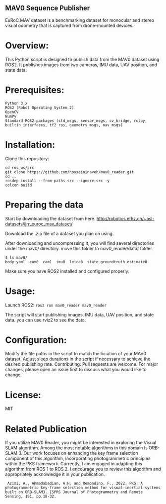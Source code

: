 ## MAV0 Sequence Publisher
EuRoC MAV dataset is a benchmarking dataset for monocular and stereo visual odometry that is captured from drone-mounted devices.

# Overview:
This Python script is designed to publish data from the MAV0 dataset using ROS2. It publishes images from two cameras, IMU data, UAV position, and state data.

# Prerequisites:

```
Python 3.x
ROS2 (Robot Operating System 2)
OpenCV
NumPy
Standard ROS2 packages (std_msgs, sensor_msgs, cv_bridge, rclpy, builtin_interfaces, tf2_ros, geometry_msgs, nav_msgs)
```
# Installation:

Clone this repository:
```
cd ros_ws/src
git clone https://github.com/hosseininaveh/mav0_reader.git
cd ..
rosdep install --from-paths src --ignore-src -y
colcon build
```
# Preparing the data
Start by downloading the dataset from here. 
http://robotics.ethz.ch/~asl-datasets/ijrr_euroc_mav_dataset/

Download the .zip file of a dataset you plan on using.

After downloading and uncompressing it, you will find several directories under the mav0/ directory. move this folder to mav0_reader/data/ folder
```
$ ls mav0/
body.yaml  cam0  cam1  imu0  leica0  state_groundtruth_estimate0

```

Make sure you have ROS2 installed and configured properly.

# Usage:

Launch ROS2:
```ros2 run mav0_reader mav0_reader```

The script will start publishing images, IMU data, UAV position, and state data. you can use rviz2 to see the data.

# Configuration:

Modify the file paths in the script to match the location of your MAV0 dataset.
Adjust sleep durations in the script if necessary to achieve the desired publishing rate.
Contributing:
Pull requests are welcome. For major changes, please open an issue first to discuss what you would like to change.

# License:
MIT

# Related Publication

If you utilize MAV0 Reader, you might be interested in exploring the Visual SLAM algorithm. Among the most notable algorithms in this domain is ORB-SLAM 3. Our work focuses on enhancing the key frame selection component of this algorithm, incorporating photogrammetric principles within the PKS framework. Currently, I am engaged in adapting this algorithm from ROS 1 to ROS 2. I encourage you to review this algorithm and appropriately acknowledge it in your publication.


``` Azimi, A., Ahmadabadian, A.H. and Remondino, F., 2022. PKS: A photogrammetric key-frame selection method for visual-inertial systems built on ORB-SLAM3. ISPRS Journal of Photogrammetry and Remote Sensing, 191, pp.18-32.```
